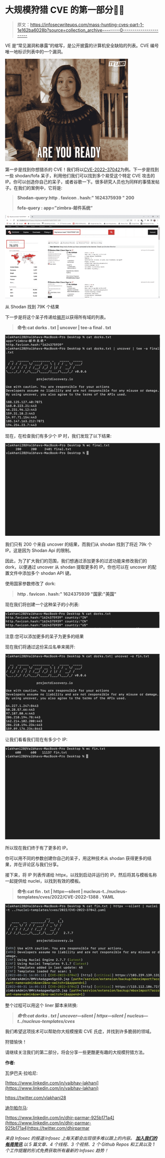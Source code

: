 # 大规模狩猎 CVE 的第一部分👀🔥

> 原文：<https://infosecwriteups.com/mass-hunting-cves-part-1-1e162ba6028b?source=collection_archive---------0----------------------->

VE 是“常见漏洞和暴露”的缩写，是公开披露的计算机安全缺陷的列表。CVE 编号唯一地标识列表中的一个漏洞。

![](img/ba0df4f7db9a2b1987d70c8183c561e2.png)

第一步是找到你想猎杀的 CVE！我们将以[CVE-2022–37042](https://cve.mitre.org/cgi-bin/cvename.cgi?name=CVE-2022-37042)为例。下一步是找到一些 shodan/fofa 呆子，利用他们我们可以找到多个易受这个特定 CVE 攻击的 IP。你可以创造你自己的呆子，或者谷歌一下。很多研究人员也为同样的事情发帖子。在我们的案例中，它将是:

> **Shodan-query**:**http . favicon . hash:" 1624375939 " 200**
> 
> **fofa-query : app=”zimbra-邮件系统”**

![](img/00aa909a67f8772f0fbd083ce46b4aa7.png)

从 Shodan 找到 79K 个结果

下一步是将这个呆子传递给[揭开](https://github.com/projectdiscovery/uncover)以获得所有域的列表。

> **命令:cat dorks . txt | uncover | tee-a final . txt**

![](img/7d1f013ab963580a6fc57a278efe1c66.png)

现在，在检查我们有多少个 IP 时，我们发现了以下结果:

![](img/9cd7aa839220a51a9aa04d6b1f0ffdc2.png)

我们只有 200 个来自 uncover 的结果，而我们从 shodan 找到了将近 79k 个 IP。这是因为 Shodan Api 的限制。

因此，为了扩大我们的范围，我们想通过添加更多的过滤功能来修改我们的 dork，以便通过 uncover 从 shodan 提取更多的 IP。你也可以在 uncover 的配置文件中添加多个 shodan API 键。

使用国家参数修改了 dork:

> **http . favicon . hash:" 1624375939 "国家:"美国"**

现在我们将创建一个这种呆子的小列表:

![](img/d055c857d75b7a6f622d274fd7ceadc5.png)

注意:您可以添加更多的呆子为更多的结果

现在我们将通过这份呆瓜名单来揭开:

![](img/93b4fbcde6f34564b917c7a682b696b9.png)

让我们看看我们现在有多少个 IP:

![](img/a0981537adf9bc8103b59294ee366ecc.png)

所以现在我们终于有了更多的 IP。

你可以用不同的参数创建你自己的呆子，用这种技术从 shodan 获得更多的结果，并在评论区与我们分享。

接下来，将 IP 列表传递给 httpx，以找到启动并运行的 IP。然后将其与模板名称一起提供给 nuclei，以找到有效的模板。

> **命令:cat fin . txt | httpx—silent | nucleus-t../nucleus-templates/cves/2022/CVE-2022–1388 . YAML**

![](img/719d616ba39a6ecdfb954b9d8a511de3.png)

整个过程可以用这个 liner 脚本来转换:

> ***命令:cat dorks . txt | uncover—silent | httpx—silent | nucleus—t../nucleus-templates/cves***

我们希望这项技术可以帮助你大规模搜索 CVE 氏症，并找到许多脆弱的领域。

狩猎愉快！

请继续关注我们的第二部分，将会分享一些更酷更有趣的大规模狩猎方法。

**作者:**

瓦伊巴夫·拉哈尼:

[https://www.linkedin.com/in/vaibhav-lakhani](https://www.linkedin.com/in/vaibhav-lakhani)

https://twitter.com/vlakhani28

[迪尔帕尔马](https://www.linkedin.com/in/dhir-parmar-925b171a4):

[https://www.linkedin.com/in/dhir-parmar-925b171a4](https://www.linkedin.com/in/dhir-parmar-925b171a4)https://twitter.com/dhirparmar

*来自 Infosec 的报道:Infosec 上每天都会出现很多难以跟上的内容。* [***加入我们的每周简讯***](https://weekly.infosecwriteups.com/) *以 5 篇文章、4 个线程、3 个视频、2 个 Github Repos 和工具以及 1 个工作提醒的形式免费获取所有最新的 Infosec 趋势！*